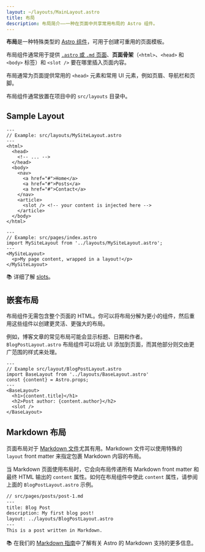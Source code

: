 ```yaml
---
layout: ~/layouts/MainLayout.astro
title: 布局
description: 布局简介——一种在页面中共享常用布局的 Astro 组件。
---
```


**布局**是一种特殊类型的 [Astro 组件](/zh-CN/core-concepts/astro-components/)，可用于创建可重用的页面模板。

布局组件通常用于提供 [`.astro` 或 `.md` 页面](/zh-CN/core-concepts/astro-pages/)、**页面骨架**（`<html>`、`<head>` 和 `<body>` 标签）和 `<slot />` 要在哪里插入页面内容。

布局通常为页面提供常用的 `<head>` 元素和常用 UI 元素，例如页眉、导航栏和页脚。

布局组件通常放置在项目中的 `src/layouts` 目录中。

## Sample Layout

```astro
---
// Example: src/layouts/MySiteLayout.astro
---
<html>
  <head>
    <!-- ... -->
  </head>
  <body>
    <nav>
      <a href="#">Home</a>
      <a href="#">Posts</a>
      <a href="#">Contact</a>
    </nav>
    <article>
      <slot /> <!-- your content is injected here -->
    </article>
  </body>
</html>
```

```astro
---
// Example: src/pages/index.astro
import MySiteLayout from '../layouts/MySiteLayout.astro';
---
<MySiteLayout>
  <p>My page content, wrapped in a layout!</p>
</MySiteLayout>
```

📚 详细了解 [slots](/zh-CN/core-concepts/astro-components/#slots)。

## 嵌套布局

布局组件无需包含整个页面的 HTML。你可以将布局分解为更小的组件，然后重用这些组件以创建更灵活、更强大的布局。

例如，博客文章的常见布局可能会显示标题、日期和作者。`BlogPostLayout.astro` 布局组件可以将此 UI 添加到页面，而其他部分则交由更广范围的样式来处理。

```astro
---
// Example src/layout/BlogPostLayout.astro
import BaseLayout from '../layouts/BaseLayout.astro'
const {content} = Astro.props;
---
<BaseLayout>
  <h1>{content.title}</h1>
  <h2>Post author: {content.author}</h2>
  <slot />
</BaseLayout>
```

## Markdown 布局

页面布局对于 [Markdown 文件](/zh-CN/guides/markdown-content/#markdown-pages)尤其有用。Markdown 文件可以使用特殊的 `layout` front matter 来指定包裹 Markdown 内容的布局。

当 Markdown 页面使用布局时，它会向布局传递所有 Markdown front matter 和最终 HTML 输出的 `content` 属性。如何在布局组件中使此 `content` 属性，请参阅上面的 `BlogPostLayout.astro` 示例。

```markdown
// src/pages/posts/post-1.md
---
title: Blog Post
description: My first blog post!
layout: ../layouts/BlogPostLayout.astro
---
This is a post written in Markdown.
```

📚 在我们的 [Markdown 指南](/zh-CN/guides/markdown-content/)中了解有关 Astro 的 Markdown 支持的更多信息。
